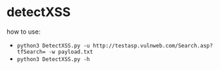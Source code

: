 # detectXSS

how to use:
* `python3 DetectXSS.py -u http://testasp.vulnweb.com/Search.asp?tfSearch= -w payload.txt`
* `python3 DetectXSS.py -h`

